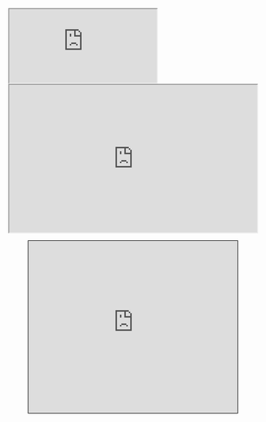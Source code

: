   <iframe src="https://bit.ly/MLTSA22syl"> </iframe>
  
  <iframe
  src="https://codepen.io/team/codepen/embed/preview/PNaGbb"
  style="width:100%; height:300px;"
></iframe>


<figure class="video_container">
<iframe width="425" height="350" frameborder="0" scrolling="no" marginheight="0" marginwidth="0" src="https://www.openstreetmap.org/export/embed.html?bbox=6.047544479370118%2C46.23053702499607%2C6.061706542968751%2C46.23821801159735&amp;layer=mapnik" style="border: 1px solid black"></iframe>
</figure>
